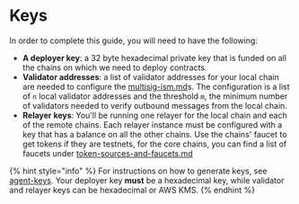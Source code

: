 # Keys

In order to complete this guide, you will need to have the following:

* **A deployer key**: a 32 byte hexadecimal private key that is funded on all the chains on which we need to deploy contracts.
* **Validator addresses**: a list of validator addresses for your local chain are needed to configure the [multisig-ism.md](../../protocol/sovereign-consensus/multisig-ism.md "mention")s. The configuration is a list of  `n` local validator addresses and the threshold `m`, the minimum number of validators needed to verify outbound messages from the local chain.
* **Relayer keys**: You'll be running one relayer for the local chain and each of the remote chains. Each relayer instance must be configured with a key that has a balance on all the other chains. Use the chains' faucet to get tokens if they are testnets, for the core chains, you can find a list of faucets under [token-sources-and-faucets.md](../../resources/token-sources-and-faucets.md "mention")

{% hint style="info" %}
For instructions on how to generate keys, see [agent-keys](../../operators/agent-keys/ "mention"). Your deployer key **must** be a hexadecimal key, while validator and relayer keys can be hexadecimal or AWS KMS.
{% endhint %}

&#x20;
